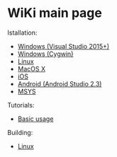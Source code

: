 # WiKi main page

Istallation:
- [Windows (Visual Studio 2015+)](InstallMSVS.md)
- [Windows (Cygwin)](InstallCygwin.adoc)
- [Linux](InstallLinux.md)
- [MacOS X](InstallMacOSX.md)
- [iOS](InstallIOS.md)
- [Android (Android Studio 2.3)](InstallAndroid.adoc)
- [MSYS](InstallMSYS.md)

Tutorials:
- [Basic usage](UsageTutorial.md)

Building:
- [Linux](BuildingLinux.adoc)
